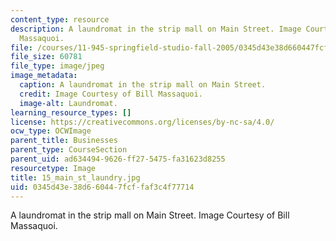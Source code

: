 ```yaml
---
content_type: resource
description: A laundromat in the strip mall on Main Street. Image Courtesy of Bill
  Massaquoi.
file: /courses/11-945-springfield-studio-fall-2005/0345d43e38d660447fcffaf3c4f77714_15_main_st_laundry.jpg
file_size: 60781
file_type: image/jpeg
image_metadata:
  caption: A laundromat in the strip mall on Main Street.
  credit: Image Courtesy of Bill Massaquoi.
  image-alt: Laundromat.
learning_resource_types: []
license: https://creativecommons.org/licenses/by-nc-sa/4.0/
ocw_type: OCWImage
parent_title: Businesses
parent_type: CourseSection
parent_uid: ad634494-9626-ff27-5475-fa31623d8255
resourcetype: Image
title: 15_main_st_laundry.jpg
uid: 0345d43e-38d6-6044-7fcf-faf3c4f77714
---
```

A laundromat in the strip mall on Main Street. Image Courtesy of Bill Massaquoi.